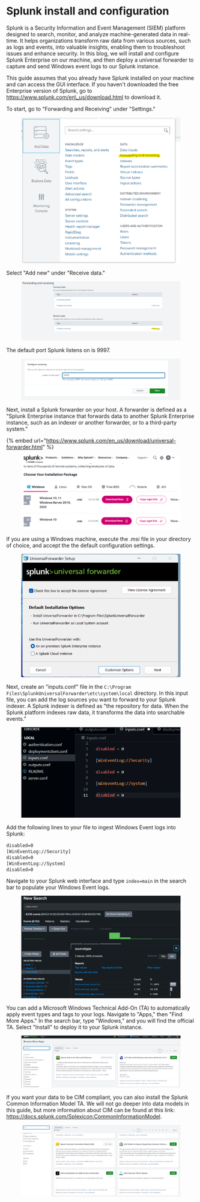 # Splunk install and configuration

Splunk is a Security Information and Event Management (SIEM) platform designed to search, monitor, and analyze machine-generated data in real-time. It helps organizations transform raw data from various sources, such as logs and events, into valuable insights, enabling them to troubleshoot issues and enhance security. In this blog, we will install and configure Splunk Enterprise on our machine, and then deploy a universal forwarder to capture and send Windows event logs to our Splunk instance.

This guide assumes that you already have Splunk installed on your machine and can access the GUI interface. If you haven't downloaded the free Enterprise version of Splunk, go to https://www.splunk.com/en\_us/download.html to download it.

To start, go to "Forwarding and Receiving" under "Settings."

<figure><img src="../../.gitbook/assets/image (3) (1) (1) (1) (1) (1) (1) (1).png" alt=""><figcaption></figcaption></figure>

Select "Add new" under "Receive data."

<figure><img src="../../.gitbook/assets/image (40).png" alt=""><figcaption></figcaption></figure>

The default port Splunk listens on is 9997.

<figure><img src="../../.gitbook/assets/image (41).png" alt=""><figcaption></figcaption></figure>

Next, install a Splunk forwarder on your host. A forwarder is defined as a "Splunk Enterprise instance that forwards data to another Splunk Enterprise instance, such as an indexer or another forwarder, or to a third-party system."

{% embed url="https://www.splunk.com/en_us/download/universal-forwarder.html" %}

<figure><img src="../../.gitbook/assets/image (42).png" alt=""><figcaption></figcaption></figure>

If you are using a Windows machine, execute the .msi file in your directory of choice, and accept the the default configuration settings.&#x20;

<figure><img src="../../.gitbook/assets/image (43).png" alt=""><figcaption></figcaption></figure>

Next, create an "inputs.conf" file in the `C:\Program Files\SplunkUniversalForwarder\etc\system\local` directory. In this input file, you can add the log sources you want to forward to your Splunk indexer. A Splunk indexer is defined as "the repository for data. When the Splunk platform indexes raw data, it transforms the data into searchable events."

<figure><img src="../../.gitbook/assets/image (45).png" alt=""><figcaption></figcaption></figure>

Add the following lines to your file to ingest Windows Event logs into Splunk:

```
disabled=0
[WinEventLog://Security]
disabled=0
[WinEventLog://System]
disabled=0
```

Navigate to your Splunk web interface and type `index=main` in the search bar to populate your Windows Event logs.

<figure><img src="../../.gitbook/assets/image (46).png" alt=""><figcaption></figcaption></figure>

You can add a Microsoft Windows Technical Add-On (TA) to automatically apply event types and tags to your logs. Navigate to "Apps," then "Find More Apps." In the search bar, type "Windows," and you will find the official TA. Select "Install" to deploy it to your Splunk instance.

<figure><img src="../../.gitbook/assets/image (71).png" alt=""><figcaption></figcaption></figure>

If you want your data to be CIM compliant, you can also install the Splunk Common Information Model TA. We will not go deeper into data models in this guide, but more information about CIM can be found at this link: https://docs.splunk.com/Splexicon:CommonInformationModel.

<figure><img src="../../.gitbook/assets/image (72).png" alt=""><figcaption></figcaption></figure>
